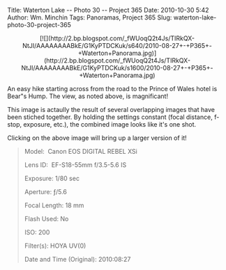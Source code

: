 Title: Waterton Lake -- Photo 30 -- Project 365
Date: 2010-10-30 5:42
Author: Wm. Minchin
Tags: Panoramas, Project 365
Slug: waterton-lake-photo-30-project-365

<div class="separator" style="clear: both; text-align: center;">

<p>
[![](http://2.bp.blogspot.com/_fWUoqQ2t4Js/TIRkQX-NtJI/AAAAAAAABkE/G1KyPTDCKuk/s640/2010-08-27+-+P365+-+Waterton+Panorama.jpg)](http://2.bp.blogspot.com/_fWUoqQ2t4Js/TIRkQX-NtJI/AAAAAAAABkE/G1KyPTDCKuk/s1600/2010-08-27+-+P365+-+Waterton+Panorama.jpg)

</div>

An easy hike starting across from the road to the Prince of Wales hotel
is Bear"s Hump. The view, as noted above, is magnificant!

This image is actaully the result of several overlapping images that
have been stiched together. By holding the settings constant (focal
distance, f-stop, exposure, etc.), the combined image looks like it's
one shot.

Clicking on the above image will bring up a larger version of it!

> 
> <span style="color: #666666;">Model: </span> Canon EOS DIGITAL REBEL
> XSi
>
> <span style="color: #666666;">Lens ID: </span> EF-S18-55mm f/3.5-5.6
> IS
>
> <span style="color: #666666;">Exposure: </span>1/80 sec
>
> <span style="color: #666666;">Aperture: </span>ƒ/5.6
>
> <span style="color: #666666;">Focal Length: </span>18 mm
>
> <span style="color: #666666;">Flash Used: </span>No
>
> <span style="color: #666666;">ISO: </span>200
>
> <span style="color: #666666;">Filter(s): </span>HOYA UV(0)
>
> <span style="color: #666666;">Date and Time
> (Original): </span>2010:08:27
>
> <p>


